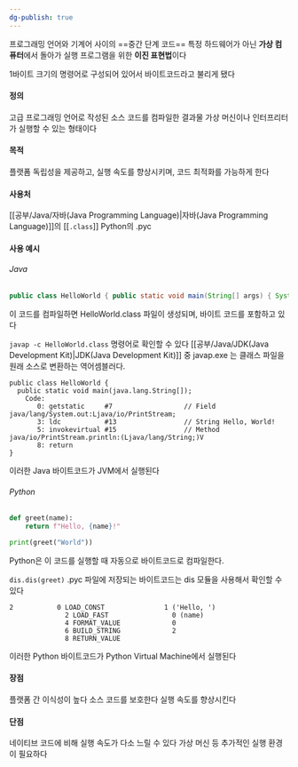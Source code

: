```yaml
---
dg-publish: true
---
```

프로그래밍 언어와 기계어 사이의 ==중간 단계 코드==
특정 하드웨어가 아닌 **가상 컴퓨터**에서 돌아가 실행 프로그램을 위한 **이진 표현법**이다

1바이트 크기의 명령어로 구성되어 있어서 바이트코드라고 불리게 됐다

#### 정의
고급 프로그래밍 언어로 작성된 소스 코드를 컴파일한 결과물
가상 머신이나 인터프리터가 실행할 수 있는 형태이다

#### 목적
플랫폼 독립성을 제공하고, 실행 속도를 향상시키며, 코드 최적화를 가능하게 한다

#### 사용처
[[공부/Java/자바(Java Programming Language)\|자바(Java Programming Language)]]의 [[`.class`]]
Python의 .pyc

#### 사용 예시

###### Java
```java
public class HelloWorld { public static void main(String[] args) { System.out.println("Hello, World!"); } }
```
이 코드를 컴파일하면 HelloWorld.class 파일이 생성되며, 바이트 코드를 포함하고 있다

`javap -c HelloWorld.class` 명령어로 확인할 수 있다
[[공부/Java/JDK(Java Development Kit)\|JDK(Java Development Kit)]] 중 javap.exe 는 클래스 파일을 원래 소스로 변환하는 역어셈블러다.

```bytecode
public class HelloWorld {
  public static void main(java.lang.String[]);
    Code:
       0: getstatic     #7                  // Field java/lang/System.out:Ljava/io/PrintStream;
       3: ldc           #13                 // String Hello, World!
       5: invokevirtual #15                 // Method java/io/PrintStream.println:(Ljava/lang/String;)V
       8: return
}
```

이러한 Java 바이트코드가 JVM에서 실행된다

###### Python
```python
def greet(name):
    return f"Hello, {name}!"

print(greet("World"))
```
Python은 이 코드를 실행할 때 자동으로 바이트코드로 컴파일한다.

`dis.dis(greet)`
.pyc 파일에 저장되는 바이트코드는 dis 모듈을 사용해서 확인할 수 있다

``` bytecode
2           0 LOAD_CONST               1 ('Hello, ')
              2 LOAD_FAST                0 (name)
              4 FORMAT_VALUE             0
              6 BUILD_STRING             2
              8 RETURN_VALUE
```

이러한 Python 바이트코드가 Python Virtual Machine에서 실행된다

#### 장점
플랫폼 간 이식성이 높다
소스 코드를 보호한다
실행 속도를 향상시킨다

#### 단점
네이티브 코드에 비해 실행 속도가 다소 느릴 수 있다
가상 머신 등 추가적인 실행 환경이 필요하다